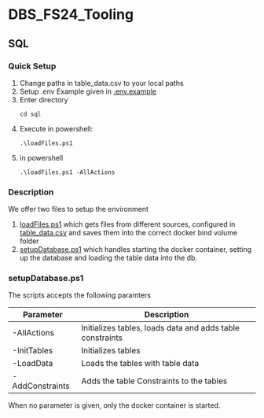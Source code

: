 # DBS_FS24_Tooling
## SQL

### Quick Setup

1. Change paths in table_data.csv to your local paths
2. Setup .env Example given in [.env.example](./sql/.env.example)
3. Enter directory
   ````
   cd sql
   ````
4. Execute in powershell:
   ````
   .\loadFiles.ps1
   ````
5. in powershell
   ````
   .\loadFiles.ps1 -AllActions
   ````

### Description
We offer two files to setup the environment

1. [loadFiles.ps1](./sql/loadFiles.ps1) which gets files from different sources, configured in [table_data.csv](./sql/table_data.csv) and saves them into the correct docker bind volume folder
2. [setupDatabase.ps1](./sql/setupDatabase.ps1) which handles starting the docker container, setting up the database and loading the table data into the db.

### setupDatabase.ps1
The scripts accepts the following paramters

| Parameter | Description |
|-------------|-----------|
| -AllActions | Initializes tables, loads data and adds table constraints |
| -InitTables | Initializes tables |
| -LoadData | Loads the tables with table data |
| -AddConstraints | Adds the table Constraints to the tables |

When no parameter is given, only the docker container is started.

